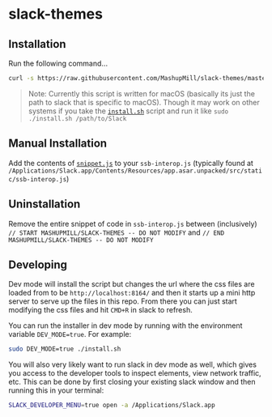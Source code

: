 # slack-themes

## Installation

Run the following command...

```bash
curl -s https://raw.githubusercontent.com/MashupMill/slack-themes/master/install.sh | sudo bash
```

> Note: Currently this script is written for macOS (basically its just the path to slack that is specific to macOS). Though it may work on other systems if you take the [`install.sh`](./install.sh) script and run it like `sudo ./install.sh /path/to/Slack`

## Manual Installation

Add the contents of [`snippet.js`](./snippet.js) to your `ssb-interop.js` (typically found at `/Applications/Slack.app/Contents/Resources/app.asar.unpacked/src/static/ssb-interop.js`)

## Uninstallation
Remove the entire snippet of code in `ssb-interop.js` between (inclusively) `// START MASHUPMILL/SLACK-THEMES -- DO NOT MODIFY` and `// END MASHUPMILL/SLACK-THEMES -- DO NOT MODIFY`

## Developing

Dev mode will install the script but changes the url where the css files are loaded from to be `http://localhost:8164/` and then it starts up a mini http server to serve up the files in this repo. From there you can just start modifying the css files and hit `CMD+R` in slack to refresh.

You can run the installer in dev mode by running with the environment variable `DEV_MODE=true`. For example:

```bash
sudo DEV_MODE=true ./install.sh
```

You will also very likely want to run slack in dev mode as well, which gives you access to the developer tools to inspect elements, view network traffic, etc. This can be done by first closing your existing slack window and then running this in your terminal:

```bash
SLACK_DEVELOPER_MENU=true open -a /Applications/Slack.app
```

